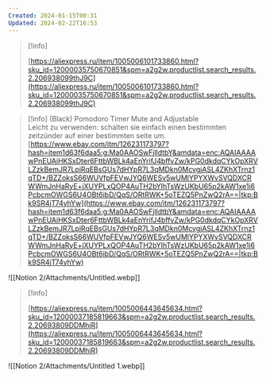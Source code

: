 ```yaml
---
Created: 2024-01-15T00:31
Updated: 2024-02-22T16:53
---
```

> [!info]  
>  
> [https://aliexpress.ru/item/1005006101733860.html?sku_id=12000035750670851&spm=a2g2w.productlist.search_results.2.206938099thJ9C](https://aliexpress.ru/item/1005006101733860.html?sku_id=12000035750670851&spm=a2g2w.productlist.search_results.2.206938099thJ9C)  

> [!info] (Black) Pomodoro Timer Mute and Adjustable  
> Leicht zu verwenden: schalten sie einfach einen bestimmten zeitzünder auf einer bestimmten seite um.  
> [https://www.ebay.com/itm/126231173797?hash=item1d63f6daa5:g:Ma0AAOSwFjlldtbY&amdata=enc:AQAIAAAAwPnEUAiHKSxDter6FttbWBLk4aEnYrifJ4bffvZw/kPG0dkdqCYkOpXRVLZzkBemJR7LpiRqEBsGUs7dHYpR7L3qMDkn0McvgjASL4ZKhXTrnz1qTD+/BZZoksS66WUVfpFEVwJYQ6WESv5wUMlYPYXWvSVQDXCRWWmJnHaRyE+jXUYPLxQOP4AuTH2bYIhTsWzUKbU65p2kAW1xe1i6PcbcmOWGS6U4OBt6ibD/QqS/ORtRWK+5oTEZQ5PnZwQ2rA==|tkp:Bk9SR4jT74yhYw](https://www.ebay.com/itm/126231173797?hash=item1d63f6daa5:g:Ma0AAOSwFjlldtbY&amdata=enc:AQAIAAAAwPnEUAiHKSxDter6FttbWBLk4aEnYrifJ4bffvZw/kPG0dkdqCYkOpXRVLZzkBemJR7LpiRqEBsGUs7dHYpR7L3qMDkn0McvgjASL4ZKhXTrnz1qTD+/BZZoksS66WUVfpFEVwJYQ6WESv5wUMlYPYXWvSVQDXCRWWmJnHaRyE+jXUYPLxQOP4AuTH2bYIhTsWzUKbU65p2kAW1xe1i6PcbcmOWGS6U4OBt6ibD/QqS/ORtRWK+5oTEZQ5PnZwQ2rA==|tkp:Bk9SR4jT74yhYw)  

![[Notion 2/Attachments/Untitled.webp]]

> [!info]  
>  
> [https://aliexpress.ru/item/1005006443645634.html?sku_id=12000037185819663&spm=a2g2w.productlist.search_results.2.20693809DDMhjR](https://aliexpress.ru/item/1005006443645634.html?sku_id=12000037185819663&spm=a2g2w.productlist.search_results.2.20693809DDMhjR)  

![[Notion 2/Attachments/Untitled 1.webp]]